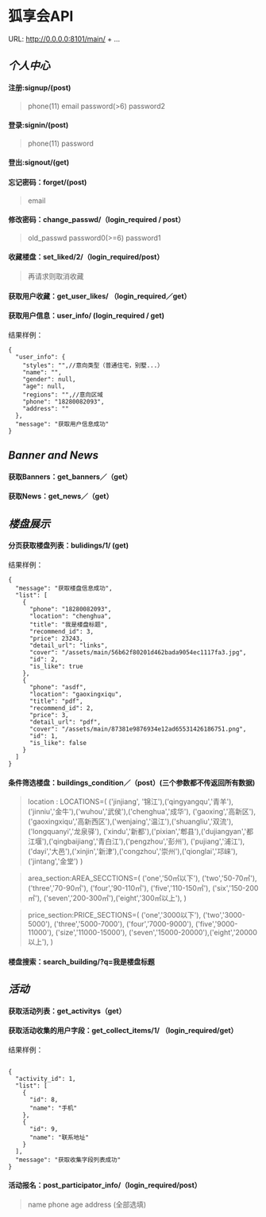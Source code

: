 # 狐享会API

URL: http://0.0.0.0:8101/main/ + ...

## *个人中心*

#### 注册:signup/(post)
>phone(11) email password(>6) password2

#### 登录:signin/(post)
>phone(11) password

#### 登出:signout/(get)

#### 忘记密码：forget/(post)
>email

#### 修改密码：change_passwd/（login_required / post）
>old_passwd  password0(>=6)  password1

#### 收藏楼盘：set_liked/2/（login_required/post）
>再请求则取消收藏

#### 获取用户收藏：get_user_likes/ （login_required／get）

#### 获取用户信息：user_info/ (login_required / get)
结果样例：
```
{
  "user_info": {
    "styles": "",//意向类型（普通住宅，别墅...）
    "name": "",
    "gender": null,
    "age": null,
    "regions": "",//意向区域
    "phone": "18280082093",
    "address": ""
  },
  "message": "获取用户信息成功"
}

```


## *Banner and News*

#### 获取Banners：get_banners／（get）
#### 获取News：get_news／（get）






## *楼盘展示*

#### 分页获取楼盘列表：bulidings/1/ (get)
结果样例：
```
{
  "message": "获取楼盘信息成功",
  "list": [
    {
      "phone": "18280082093",
      "location": "chenghua",
      "title": "我是楼盘标题",
      "recommend_id": 3,
      "price": 23243,
      "detail_url": "links",
      "cover": "/assets/main/56b62f80201d462bada9054ec1117fa3.jpg",
      "id": 2,
      "is_like": true
    },
    {
      "phone": "asdf",
      "location": "gaoxingxiqu",
      "title": "pdf",
      "recommend_id": 2,
      "price": 3,
      "detail_url": "pdf",
      "cover": "/assets/main/87381e9876934e12ad65531426186751.png",
      "id": 1,
      "is_like": false
    }
  ]
}
```

#### 条件筛选楼盘：buildings_condition／（post）(三个参数都不传返回所有数据)
>location : LOCATIONS=(
    ('jinjiang', '锦江'),('qingyangqu','青羊'),('jinniu','金牛'),('wuhou','武侯'),('chenghua','成华'),
    ('gaoxing','高新区'),('gaoxingxiqu','高新西区'),('wenjaing','温江'),('shuangliu','双流'), ('longquanyi','龙泉驿'),
    ('xindu','新都'),('pixian','郫县'),('dujiangyan','都江堰'),('qingbaijiang','青白江'),('pengzhou','彭州'),
    ('pujiang','浦江'),('dayi','大邑'),('xinjin','新津'),('congzhou','崇州'),('qionglai','邛崃'),('jintang','金堂')
)

>area_section:AREA_SECCTIONS=(
    ('one','50㎡以下'), ('two','50-70㎡'), ('three','70-90㎡'), ('four','90-110㎡'), ('five','110-150㎡'), ('six','150-200㎡'), ('seven','200-300㎡'),('eight','300㎡以上'),
)

>price_section:PRICE_SECTIONS=(
    ('one','3000以下'), ('two','3000-5000'), ('three','5000-7000'), ('four','7000-9000'), ('five','9000-11000'), ('size','11000-15000'), ('seven','15000-20000'),('eight','20000以上'),
)

#### 楼盘搜索：search_building/?q=我是楼盘标题



## *活动*

#### 获取活动列表：get_activitys（get）

#### 获取活动收集的用户字段：get_collect_items/1/ （login_required/get）

结果样例：

```

{
  "activity_id": 1,
  "list": [
    {
      "id": 8,
      "name": "手机"
    },
    {
      "id": 9,
      "name": "联系地址"
    }
  ],
  "message": "获取收集字段列表成功"
}
```

#### 活动报名：post_participator_info/（login_required/post）

>name phone age address (全部选填)



